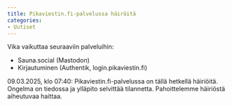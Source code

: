 ```yaml
---
title: Pikaviestin.fi-palvelussa häiröitä
categories:
- Uutiset
---
```


Vika vaikuttaa seuraaviin palveluihin:
- Sauna.social (Mastodon)
- Kirjautuminen (Authentik, login.pikaviestin.fi)

09.03.2025, klo 07:40: Pikaviestin.fi-palvelussa on tällä hetkellä häiriöitä. Ongelma on tiedossa ja ylläpito selvittää tilannetta. Pahoittelemme häiriöstä aiheutuvaa haittaa.